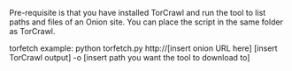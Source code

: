 Pre-requisite is that you have installed TorCrawl and run the tool to list paths and files of an Onion site.
You can place the script in the same folder as TorCrawl.

torfetch example:
python torfetch.py http://[insert onion URL here] [insert TorCrawl output] -o [insert path you want the tool to download to]

